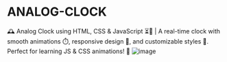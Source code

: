 # ANALOG-CLOCK
🕰️ Analog Clock using HTML, CSS &amp; JavaScript ⏳🎨 | A real-time clock with smooth animations ⏱️, responsive design 📱, and customizable styles 🎨. Perfect for learning JS &amp; CSS animations! 🚀
![image](https://github.com/user-attachments/assets/9d99d6d6-b68f-43db-8269-12ba0f14bb52)
